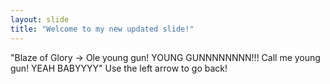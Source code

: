 ```yaml
---
layout: slide
title: "Welcome to my new updated slide!"
---
```

"Blaze of Glory -> Ole young gun! YOUNG GUNNNNNNNN!!! Call me young gun! YEAH BABYYYY"
Use the left arrow to go back!
